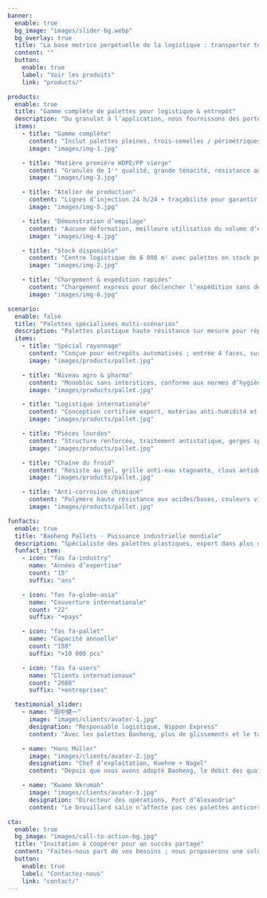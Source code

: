 ```yaml
---
banner:
  enable: true
  bg_image: "images/slider-bg.webp"
  bg_overlay: true
  title: "La base motrice perpétuelle de la logistique : transporter toujours plus de possibilités"
  content: ""
  button:
    enable: true
    label: "Voir les produits"
    link: "products/"

products:
  enable: true
  title: "Gamme complète de palettes pour logistique & entrepôt"
  description: "Du granulat à l’application, nous fournissons des porteurs haute résistance sur mesure"
  items:
    - title: "Gamme complète"
      content: "Inclut palettes pleines, trois-semelles / périmétriques, froid et produits dangereux."
      image: "images/img-1.jpg"

    - title: "Matière première HDPE/PP vierge"
      content: "Granulés de 1ʳᵉ qualité, grande ténacité, résistance au froid, conformes aux normes environnementales."
      image: "images/img-3.jpg"

    - title: "Atelier de production"
      content: "Lignes d’injection 24 h/24 + traçabilité pour garantir la stabilité de chaque lot."
      image: "images/img-5.jpg"

    - title: "Démonstration d’empilage"
      content: "Aucune déformation, meilleure utilisation du volume d’entrepôt."
      image: "images/img-4.jpg"

    - title: "Stock disponible"
      content: "Centre logistique de 6 000 m² avec palettes en stock permanent."
      image: "images/img-2.jpg"

    - title: "Chargement & expédition rapides"
      content: "Chargement express pour déclencher l’expédition sans délai."
      image: "images/img-6.jpg"

scenario:
  enable: false
  title: "Palettes spécialisées multi-scénarios"
  description: "Palettes plastique haute résistance sur mesure pour répondre aux besoins variés des secteurs"
  items:
    - title: "Spécial rayonnage"
      content: "Conçue pour entrepôts automatisés ; entrée 4 faces, surface antidérapante, tolère humidité et température."
      image: "images/products/pallet.jpg"

    - title: "Niveau agro & pharma"
      content: "Monobloc sans interstices, conforme aux normes d’hygiène, supporte lavages intensifs et matériaux antibactériens."
      image: "images/products/pallet.jpg"

    - title: "Logistique internationale"
      content: "Conception certifiée export, matériau anti-humidité et insectes, coins protégés pour longs trajets."
      image: "images/products/pallet.jpg"

    - title: "Pièces lourdes"
      content: "Structure renforcée, traitement antistatique, gorges spéciales pour formes irrégulières, résistante aux huiles."
      image: "images/products/pallet.jpg"

    - title: "Chaîne du froid"
      content: "Résiste au gel, grille anti-eau stagnante, clous antidérapants pour sécurité en chambre froide."
      image: "images/products/pallet.jpg"

    - title: "Anti-corrosion chimique"
      content: "Polymère haute résistance aux acides/bases, couleurs vives pour la sécurité."
      image: "images/products/pallet.jpg"

funfacts:
  enable: true
  title: "Baoheng Pallets · Puissance industrielle mondiale"
  description: "Spécialiste des palettes plastiques, export dans plus de 20 pays<br>Soutien logistique professionnel pour la supply-chain mondiale"
  funfact_item:
    - icon: "fas fa-industry"
      name: "Années d’expertise"
      count: "15"
      suffix: "ans"

    - icon: "fas fa-globe-asia"
      name: "Couverture internationale"
      count: "22"
      suffix: "+pays"

    - icon: "fas fa-pallet"
      name: "Capacité annuelle"
      count: "158"
      suffix: "×10 000 pcs"

    - icon: "fas fa-users"
      name: "Clients internationaux"
      count: "2688"
      suffix: "+entreprises"

  testimonial_slider:
    - name: "田中健一"
      image: "images/clients/avater-1.jpg"
      designation: "Responsable logistique, Nippon Express"
      content: "Avec les palettes Baoheng, plus de glissements et le taux de casse de nos appareils de précision est tombé à 0,2 %. Nous économisons plus de 20 millions ¥ par an."

    - name: "Hans Müller"
      image: "images/clients/avater-2.jpg"
      designation: "Chef d’exploitation, Kuehne + Nagel"
      content: "Depuis que nous avons adopté Baoheng, le débit des quais s’est amélioré. Même à –20 °C, elles restent intactes ; cinq ans d’usage sans mise au rebut."

    - name: "Kwame Nkrumah"
      image: "images/clients/avater-3.jpg"
      designation: "Directeur des opérations, Port d’Alexandrie"
      content: "Le brouillard salin n’affecte pas ces palettes anticorrosion. Avec les clous antidérapants, rien ne bouge ; le taux de casse est passé de 5 % à 1,2 %."

cta:
  enable: true
  bg_image: "images/call-to-action-bg.jpg"
  title: "Invitation à coopérer pour un succès partagé"
  content: "Faites-nous part de vos besoins ; nous proposerons une solution sur mesure."
  button:
    enable: true
    label: "Contactez-nous"
    link: "contact/"
---
```

